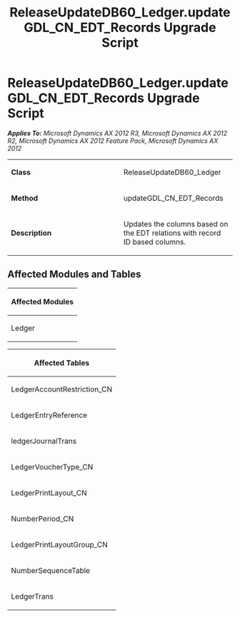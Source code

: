 ﻿---
title: ReleaseUpdateDB60_Ledger.updateGDL_CN_EDT_Records Upgrade Script
TOCTitle: ReleaseUpdateDB60_Ledger.updateGDL_CN_EDT_Records Upgrade Script
ms:assetid: 9f3bd45d-0617-adbd-9eb2-6f21ec8e0a9e
ms:mtpsurl: https://msdn.microsoft.com/en-us/library/JJ736673(v=AX.60)
ms:contentKeyID: 49710105
ms.date: 05/18/2015
mtps_version: v=AX.60
---

# ReleaseUpdateDB60\_Ledger.updateGDL\_CN\_EDT\_Records Upgrade Script 


_**Applies To:** Microsoft Dynamics AX 2012 R3, Microsoft Dynamics AX 2012 R2, Microsoft Dynamics AX 2012 Feature Pack, Microsoft Dynamics AX 2012_

<table>
<colgroup>
<col style="width: 50%" />
<col style="width: 50%" />
</colgroup>
<tbody>
<tr class="odd">
<td><p><strong>Class</strong></p></td>
<td><p>ReleaseUpdateDB60_Ledger</p></td>
</tr>
<tr class="even">
<td><p><strong>Method</strong></p></td>
<td><p>updateGDL_CN_EDT_Records</p></td>
</tr>
<tr class="odd">
<td><p><strong>Description</strong></p></td>
<td><p>Updates the columns based on the EDT relations with record ID based columns.</p></td>
</tr>
</tbody>
</table>


## Affected Modules and Tables

<table>
<colgroup>
<col style="width: 100%" />
</colgroup>
<thead>
<tr class="header">
<th><p>Affected Modules</p></th>
</tr>
</thead>
<tbody>
<tr class="odd">
<td><p>Ledger</p></td>
</tr>
</tbody>
</table>


<table>
<colgroup>
<col style="width: 100%" />
</colgroup>
<thead>
<tr class="header">
<th><p>Affected Tables</p></th>
</tr>
</thead>
<tbody>
<tr class="odd">
<td><p>LedgerAccountRestriction_CN</p></td>
</tr>
<tr class="even">
<td><p>LedgerEntryReference</p></td>
</tr>
<tr class="odd">
<td><p>ledgerJournalTrans</p></td>
</tr>
<tr class="even">
<td><p>LedgerVoucherType_CN</p></td>
</tr>
<tr class="odd">
<td><p>LedgerPrintLayout_CN</p></td>
</tr>
<tr class="even">
<td><p>NumberPeriod_CN</p></td>
</tr>
<tr class="odd">
<td><p>LedgerPrintLayoutGroup_CN</p></td>
</tr>
<tr class="even">
<td><p>NumberSequenceTable</p></td>
</tr>
<tr class="odd">
<td><p>LedgerTrans</p></td>
</tr>
</tbody>
</table>

  


